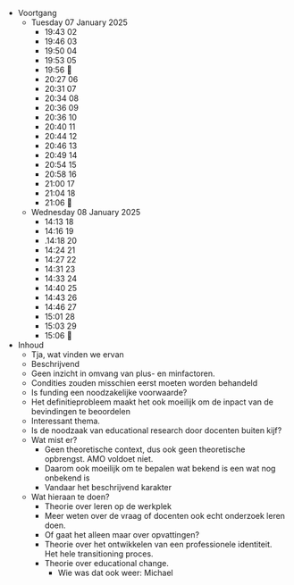 - Voortgang
	- Tuesday 07 January 2025
		- 19:43 02
		- 19:46 03
		- 19:50 04
		- 19:53 05
		- 19:56 🛑
		- 20:27 06
		- 20:31 07
		- 20:34 08
		- 20:36 09
		- 20:36 10
		- 20:40 11
		- 20:44 12
		- 20:46 13
		- 20:49 14
		- 20:54 15
		- 20:58 16
		- 21:00 17
		- 21:04 18
		- 21:06 🛑
	- Wednesday 08 January 2025
		- 14:13 18
		- 14:16 19
		- .14:18 20
		- 14:24 21
		- 14:27 22
		- 14:31 23
		- 14:33 24
		- 14:40 25
		- 14:43 26
		- 14:46 27
		- 15:01 28
		- 15:03 29
		- 15:06 🛑
- Inhoud
	- Tja, wat vinden we ervan
	- Beschrijvend
	- Geen inzicht in omvang van plus- en minfactoren.
	- Condities zouden misschien eerst moeten worden behandeld
	- Is funding een noodzakelijke voorwaarde?
	- Het definitieprobleem maakt het ook moeilijk om de inpact van de bevindingen te beoordelen
	- Interessant thema.
	- Is de noodzaak van educational research door docenten buiten kijf?
	- Wat mist er?
		- Geen theoretische context, dus ook geen theoretische opbrengst. AMO voldoet niet.
		- Daarom ook moeilijk om te bepalen wat bekend is een wat nog onbekend is
		- Vandaar het beschrijvend karakter
	- Wat hieraan te doen?
		- Theorie over leren op de werkplek
		- Meer weten over de vraag of docenten ook echt onderzoek leren doen.
		- Of gaat het alleen maar over opvattingen?
		- Theorie over het ontwikkelen van een professionele identiteit. Het hele transitioning proces.
		- Theorie over educational change.
			- Wie was dat ook weer: Michael